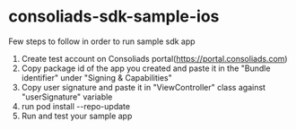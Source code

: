 # consoliads-sdk-sample-ios

Few steps to follow in order to run sample sdk app

1) Create test account on Consoliads portal(https://portal.consoliads.com)
2) Copy package id of the app you created and paste it in the "Bundle identifier" under "Signing & Capabilities"
3) Copy user signature and paste it in "ViewController" class against "userSignature" variable
4) run pod install --repo-update
5) Run and test your sample app
